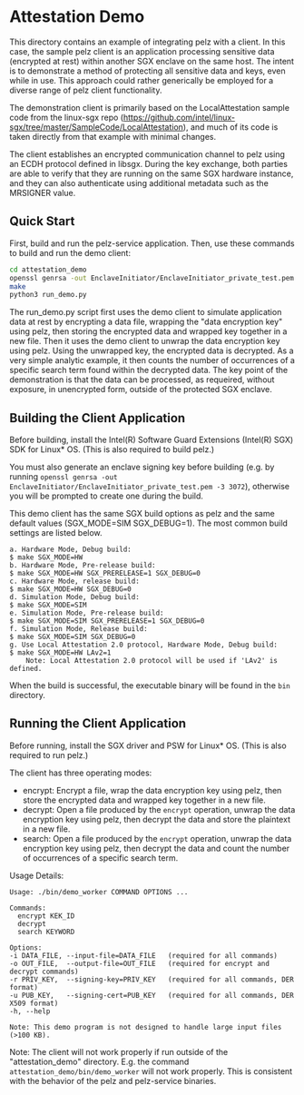 # Attestation Demo

This directory contains an example of integrating pelz with a client. In this
case, the sample pelz client is an application processing sensitive data
(encrypted at rest) within another SGX enclave on the same host. The intent
is to demonstrate a method of protecting all sensitive data and keys, even
while in use. This approach could rather generically be employed for a
diverse range of pelz client functionality.

The demonstration client is primarily based on the LocalAttestation sample
code from the linux-sgx repo
(https://github.com/intel/linux-sgx/tree/master/SampleCode/LocalAttestation),
and much of its code is taken directly from that example with minimal changes.

The client establishes an encrypted communication channel to pelz using an ECDH
protocol defined in libsgx. During the key exchange, both parties are able to
verify that they are running on the same SGX hardware instance, and they can
also authenticate using additional metadata such as the MRSIGNER value.


## Quick Start

First, build and run the pelz-service application.
Then, use these commands to build and run the demo client:

``` bash
cd attestation_demo
openssl genrsa -out EnclaveInitiator/EnclaveInitiator_private_test.pem -3 3072
make
python3 run_demo.py
```

The run_demo.py script first uses the demo client to simulate application data at rest
by encrypting a data file, wrapping the "data encryption key" using pelz,
then storing the encrypted data and wrapped key together in a new file.
Then it uses the demo client to unwrap the data encryption key using pelz. Using
the unwrapped key, the encrypted data is decrypted. As a very simple analytic
example, it then counts the number of occurrences of a specific search term found
within the decrypted data. The key point of the demonstration is that the data
can be processed, as requeired, without exposure, in unencrypted form, outside of
the protected SGX enclave.


## Building the Client Application

Before building, install the Intel(R) Software Guard Extensions (Intel(R) SGX) SDK for Linux* OS.
(This is also required to build pelz.)

You must also generate an enclave signing key before building
(e.g. by running `openssl genrsa -out EnclaveInitiator/EnclaveInitiator_private_test.pem -3 3072`),
otherwise you will be prompted to create one during the build.

This demo client has the same SGX build options as pelz
and the same default values (SGX_MODE=SIM SGX_DEBUG=1).
The most common build settings are listed below.

```
a. Hardware Mode, Debug build:
$ make SGX_MODE=HW
b. Hardware Mode, Pre-release build:
$ make SGX_MODE=HW SGX_PRERELEASE=1 SGX_DEBUG=0
c. Hardware Mode, release build:
$ make SGX_MODE=HW SGX_DEBUG=0
d. Simulation Mode, Debug build:
$ make SGX_MODE=SIM
e. Simulation Mode, Pre-release build:
$ make SGX_MODE=SIM SGX_PRERELEASE=1 SGX_DEBUG=0
f. Simulation Mode, Release build:
$ make SGX_MODE=SIM SGX_DEBUG=0
g. Use Local Attestation 2.0 protocol, Hardware Mode, Debug build:
$ make SGX_MODE=HW LAv2=1
    Note: Local Attestation 2.0 protocol will be used if 'LAv2' is defined.
```

When the build is successful, the executable binary will be found in the `bin` directory.


## Running the Client Application

Before running, install the SGX driver and PSW for Linux* OS.
(This is also required to run pelz.)

The client has three operating modes:
* encrypt: Encrypt a file, wrap the data encryption key using pelz,
  then store the encrypted data and wrapped key together in a new file.
* decrypt: Open a file produced by the `encrypt` operation,
  unwrap the data encryption key using pelz,
  then decrypt the data and store the plaintext in a new file.
* search: Open a file produced by the `encrypt` operation,
  unwrap the data encryption key using pelz,
  then decrypt the data and count the number of occurrences of a specific search term.

Usage Details:
```
Usage: ./bin/demo_worker COMMAND OPTIONS ...

Commands:
  encrypt KEK_ID
  decrypt
  search KEYWORD

Options:
-i DATA_FILE, --input-file=DATA_FILE   (required for all commands)
-o OUT_FILE,  --output-file=OUT_FILE   (required for encrypt and decrypt commands)
-r PRIV_KEY,  --signing-key=PRIV_KEY   (required for all commands, DER format)
-u PUB_KEY,   --signing-cert=PUB_KEY   (required for all commands, DER X509 format)
-h, --help

Note: This demo program is not designed to handle large input files (>100 KB).
```

Note: The client will not work properly if run outside of the "attestation_demo" directory.
E.g. the command `attestation_demo/bin/demo_worker` will not work properly.
This is consistent with the behavior of the pelz and pelz-service binaries.
